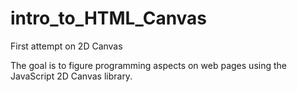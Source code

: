 # intro_to_HTML_Canvas
First attempt on 2D Canvas

The goal is to figure programming aspects on web pages using the JavaScript 2D Canvas library.
